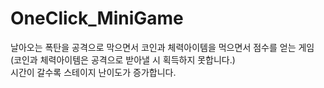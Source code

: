 # OneClick_MiniGame
날아오는 폭탄을 공격으로 막으면서
코인과 체력아이템을 먹으면서 점수를 얻는 게임\
(코인과 체력아이템은 공격으로 받아낼 시 획득하지 못합니다.)\
시간이 갈수록 스테이지 난이도가 증가합니다.
